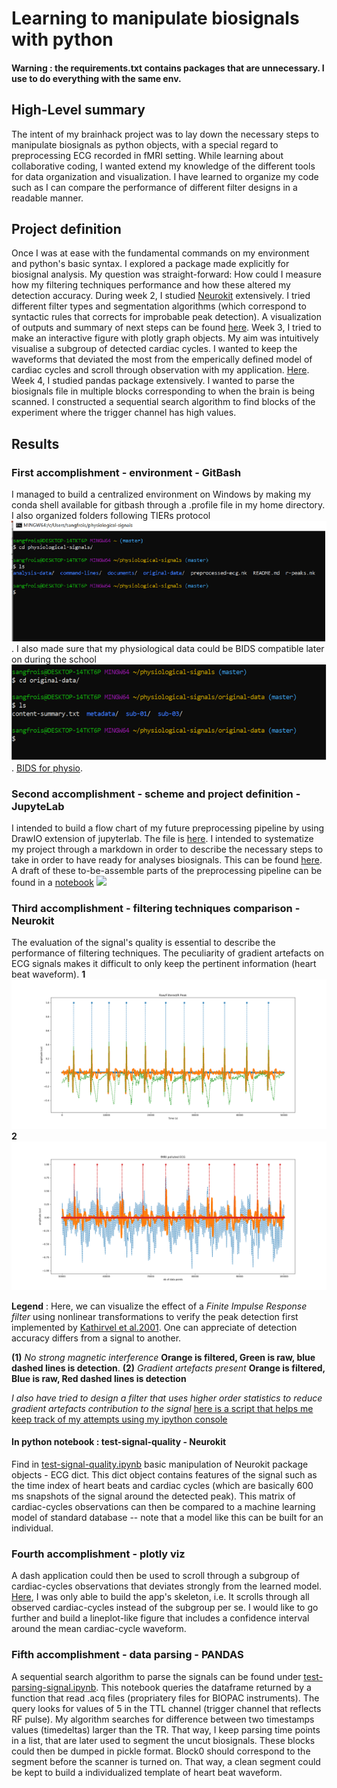 # Learning to manipulate biosignals with python
#### Warning : the requirements.txt contains packages that are unnecessary. I use to do everything with the same env. 

## High-Level summary
The intent of my brainhack project was to lay down the necessary steps to manipulate biosignals as python objects, with a special regard to preprocessing ECG recorded in fMRI setting. While learning about collaborative coding, I wanted extend my knowledge of the different tools for data organization and visualization. I have learned to organize my code such as I can compare the performance of different filter designs in a readable manner.

## Project definition
Once I was at ease with the fundamental commands on my environment and python's basic syntax. I explored a package made explicitly for biosignal analysis. My question was straight-forward: How could I measure how my filtering techniques performance and how these altered my detection accuracy. During week 2, I studied [Neurokit](https://neurokit.readthedocs.io/en/latest/) extensively. I tried different filter types and segmentation algorithms (which correspond to syntactic rules that corrects for improbable peak detection). A visualization of outputs and summary of next steps can be found [here](sripts/test-signal-quality.ipynb). Week 3, I tried to make an interactive figure with plotly graph objects. My aim was intuitively visualise a subgroup of detected cardiac cycles. I wanted to keep the waveforms that deviated the most from the emperically defined model of cardiac cycles and scroll through observation with my application. [Here](scripts/plotly-dash-visualisation.ipynb). Week 4, I studied pandas package extensively. I wanted to parse the biosignals file in multiple blocks corresponding to when the brain is being scanned. I constructed a sequential search algorithm to find blocks of the experiment where the trigger channel has high values.

## Results

### First accomplishment - environment - GitBash 
I managed to build a centralized environment on Windows by making my conda shell available for gitbash through a .profile file in my home directory. I also organized folders following TIERs protocol ![](illustration/TIER.png). I also made sure that my physiological data could be BIDS compatible later on during the school ![](illustration/BIDS.png). [BIDS for physio](https://bids-specification.readthedocs.io/en/stable/04-modality-specific-files/06-physiological-and-other-continuous-recordings.html). 

### Second accomplishment - scheme and project definition - JupyteLab
I intended to build a flow chart of my future preprocessing pipeline by using DrawIO extension of jupyterlab. The file is [here](scripts/untitled.dio). I intended to systematize my project through a markdown in order to describe the necessary steps to take in order to have ready for analyses biosignals. This can be found [here](project-scheme.md). A draft of these to-be-assemble parts of the preprocessing pipeline can be found in a [notebook](scripts/biosignal-pipeline.ipynb)
![](preproc-flow-chart.png)

### Third accomplishment - filtering techniques comparison - Neurokit
The evaluation of the signal's quality is essential to describe the performance of filtering techniques. The peculiarity of gradient artefacts on ECG signals makes it difficult to only keep the pertinent information (heart beat waveform). **1** ![1](illustration/clean_signal_superposition.png) **2** ![2](illustration/fmri-polluted-signal_superposition.png)

**Legend** : Here, we can visualize the effect of a *Finite Impulse Response filter* using nonlinear transformations to verify the peak detection first implemented by [Kathirvel et al.2001](http://link.springer.com/article/10.1007/s13239-011-0065-3/fulltext.html). One can appreciate of detection accuracy differs from a signal to another.

**(1)** _No strong magnetic interference_ **Orange is filtered, Green is raw, blue dashed lines is detection**.
**(2)** _Gradient artefacts present_ **Orange is filtered, Blue is raw, Red dashed lines is detection**

_I also have tried to design a filter that uses higher order statistics to reduce gradient artefacts contribution to the signal_ [here is a script that helps me keep track of my attempts using my ipython console](scripts/test-for-filterDesign.py)

#### In python notebook : test-signal-quality - Neurokit
Find in [test-signal-quality.ipynb](scripts/test-signal-quality.ipynb) basic manipulation of Neurokit package objects - ECG dict. This dict object contains features of the signal such as the time index of heart beats and cardiac cycles (which are basically 600 ms snapshots of the signal around the detected peak). This matrix of cardiac-cycles observations can then be compared to a machine learning model of standard database -- note that a model like this can be built for an individual. 

### Fourth accomplishment - plotly viz
A dash application could then be used to scroll through a subgroup of cardiac-cycles observations that deviates strongly from the learned model. [Here](scripts/dash-plotly-visualisation.ipynb), I was only able to build the app's skeleton, i.e. It scrolls through all observed cardiac-cycles instead of the subgroup per se. I would like to go further and build a lineplot-like figure that includes a confidence interval around the mean cardiac-cycle waveform.

### Fifth accomplishment - data parsing - PANDAS
A sequential search algorithm to parse the signals can be found under [test-parsing-signal.ipynb](scripts/test-parsing-signal.ipynb). This notebook queries the dataframe returned by a function that read .acq files (propriatery files for BIOPAC instruments). The query looks for values of 5 in the TTL channel (trigger channel that reflects RF pulse). My algorithm searches for difference between two timestamps values (timedeltas) larger than the TR. That way, I keep parsing time points in a list, that are later used to segment the uncut biosignals. These blocks could then be dumped in pickle format. Block0 should correspond to the segment before the scanner is turned on. That way, a clean segment could be kept to build a individualized template of heart beat waveform.
